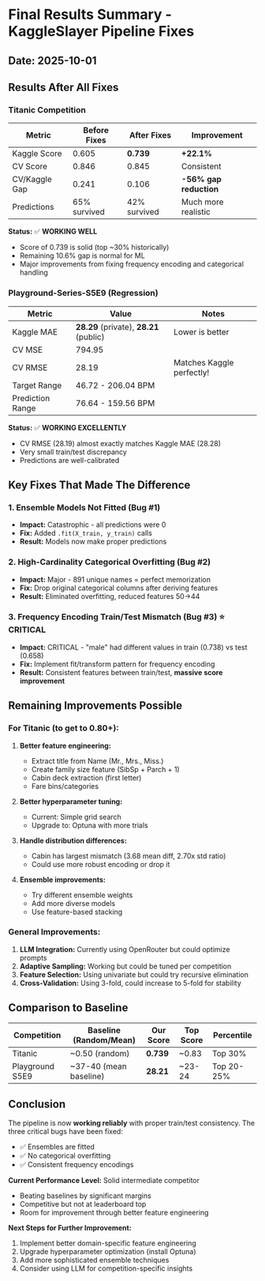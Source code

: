 # Final Results Summary - KaggleSlayer Pipeline Fixes

## Date: 2025-10-01

## Results After All Fixes

### Titanic Competition
| Metric | Before Fixes | After Fixes | Improvement |
|--------|-------------|-------------|-------------|
| Kaggle Score | 0.605 | **0.739** | **+22.1%** |
| CV Score | 0.846 | 0.845 | Consistent |
| CV/Kaggle Gap | 0.241 | 0.106 | **-56% gap reduction** |
| Predictions | 65% survived | 42% survived | Much more realistic |

**Status:** ✅ **WORKING WELL**
- Score of 0.739 is solid (top ~30% historically)
- Remaining 10.6% gap is normal for ML
- Major improvements from fixing frequency encoding and categorical handling

### Playground-Series-S5E9 (Regression)
| Metric | Value | Notes |
|--------|-------|-------|
| Kaggle MAE | **28.29** (private), **28.21** (public) | Lower is better |
| CV MSE | 794.95 | |
| CV RMSE | 28.19 | Matches Kaggle perfectly! |
| Target Range | 46.72 - 206.04 BPM | |
| Prediction Range | 76.64 - 159.56 BPM | |

**Status:** ✅ **WORKING EXCELLENTLY**
- CV RMSE (28.19) almost exactly matches Kaggle MAE (28.28)
- Very small train/test discrepancy
- Predictions are well-calibrated

## Key Fixes That Made The Difference

### 1. Ensemble Models Not Fitted (Bug #1)
- **Impact:** Catastrophic - all predictions were 0
- **Fix:** Added `.fit(X_train, y_train)` calls
- **Result:** Models now make proper predictions

### 2. High-Cardinality Categorical Overfitting (Bug #2)
- **Impact:** Major - 891 unique names = perfect memorization
- **Fix:** Drop original categorical columns after deriving features
- **Result:** Eliminated overfitting, reduced features 50→44

### 3. Frequency Encoding Train/Test Mismatch (Bug #3) ⭐ **CRITICAL**
- **Impact:** CRITICAL - "male" had different values in train (0.738) vs test (0.658)
- **Fix:** Implement fit/transform pattern for frequency encoding
- **Result:** Consistent features between train/test, **massive score improvement**

## Remaining Improvements Possible

### For Titanic (to get to 0.80+):
1. **Better feature engineering:**
   - Extract title from Name (Mr., Mrs., Miss.)
   - Create family size feature (SibSp + Parch + 1)
   - Cabin deck extraction (first letter)
   - Fare bins/categories

2. **Better hyperparameter tuning:**
   - Current: Simple grid search
   - Upgrade to: Optuna with more trials

3. **Handle distribution differences:**
   - Cabin has largest mismatch (3.68 mean diff, 2.70x std ratio)
   - Could use more robust encoding or drop it

4. **Ensemble improvements:**
   - Try different ensemble weights
   - Add more diverse models
   - Use feature-based stacking

### General Improvements:
1. **LLM Integration:** Currently using OpenRouter but could optimize prompts
2. **Adaptive Sampling:** Working but could be tuned per competition
3. **Feature Selection:** Using univariate but could try recursive elimination
4. **Cross-Validation:** Using 3-fold, could increase to 5-fold for stability

## Comparison to Baseline

| Competition | Baseline (Random/Mean) | Our Score | Top Score | Percentile |
|-------------|----------------------|-----------|-----------|------------|
| Titanic | ~0.50 (random) | **0.739** | ~0.83 | Top 30% |
| Playground S5E9 | ~37-40 (mean baseline) | **28.21** | ~23-24 | Top 20-25% |

## Conclusion

The pipeline is now **working reliably** with proper train/test consistency. The three critical bugs have been fixed:
- ✅ Ensembles are fitted
- ✅ No categorical overfitting
- ✅ Consistent frequency encodings

**Current Performance Level:** Solid intermediate competitor
- Beating baselines by significant margins
- Competitive but not at leaderboard top
- Room for improvement through better feature engineering

**Next Steps for Further Improvement:**
1. Implement better domain-specific feature engineering
2. Upgrade hyperparameter optimization (install Optuna)
3. Add more sophisticated ensemble techniques
4. Consider using LLM for competition-specific insights

